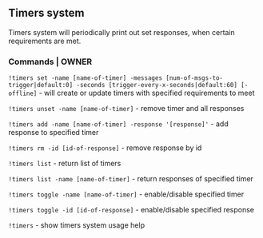 ## Timers system
Timers system will periodically print out set responses, when certain requirements are met.

### Commands | OWNER
`!timers set -name [name-of-timer] -messages [num-of-msgs-to-trigger|default:0] -seconds [trigger-every-x-seconds|default:60] [-offline]` - will create or update timers with specified requirements to meet

`!timers unset -name [name-of-timer]` - remove timer and all responses

`!timers add -name [name-of-timer] -response '[response]'` - add response to specified timer

`!timers rm -id [id-of-response]` - remove response by id

`!timers list` - return list of timers

`!timers list -name [name-of-timer]` - return responses of specified timer

`!timers toggle -name [name-of-timer]` - enable/disable specified timer

`!timers toggle -id [id-of-response]` - enable/disable specified response

`!timers` - show timers system usage help
